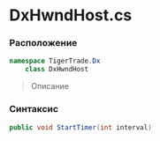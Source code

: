 
# DxHwndHost.cs
### Расположение
```csharp
namespace TigerTrade.Dx  
    class DxHwndHost
```

> Описание

### Синтаксис
```csharp
public void StartTimer(int interval)
```
